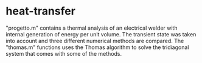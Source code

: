 # heat-transfer
"progetto.m" contains a thermal analysis of an electrical welder with internal generation of energy per unit volume. The transient state was taken into account and three different numerical methods are compared. The "thomas.m" functions uses the Thomas algorithm to solve the tridiagonal system that comes with some of the methods.
